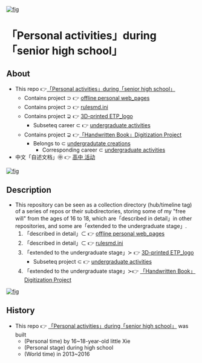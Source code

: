 <!-- ![fig](https://raw.githubusercontent.com/ChenZhu-Xie/senior-high-school_activities/master/img/logo.jpg "My Back of a high school graduation「T-shirt」:「ETP project」logo - Github project") -->
[![fig](https://raw.githubusercontent.com/ChenZhu-Xie/senior-high-school_activities/master/img/logo.png "My Back of a high school graduation「T-shirt」:「ETP project」logo - Github project")](https://github.com/ChenZhu-Xie/senior-high-school_activities/tree/master/3__6.1__ETP_3D_logo_project__3.0_year "My Back of a high school graduation「T-shirt」:「ETP project」logo - Github project")

# 「Personal activities」during「senior high school」

## About
* This repo 👉[「Personal activities」during「senior high school」](https://github.com/ChenZhu-Xie/senior-high-school_activities)
    * Contains project ⊃ 👉 [offline personal web_pages](https://github.com/ChenZhu-Xie/offline_web_pages)
    * Contains project ⊃ 👉 [rulesmd.ini](https://github.com/ChenZhu-Xie/rulesmd.ini)
    * Contains project ⊋ 👉 [3D-printed ETP_logo](https://github.com/ChenZhu-Xie/undergraduate_activities/tree/master/10__5.1__Off-Campus_Internships/1__3.1__%E6%B2%88%E5%8C%97%E6%96%B0%E5%8C%BA__1.5_year)
        * Subseteq career ⊂ 👉 [undergraduate activities](https://github.com/ChenZhu-Xie/undergraduate_activities)
    * Contains project ⊋ 👉[「Handwritten Book」Digitization Project](https://github.com/ChenZhu-Xie/3_books_with_cpp)
        * Belongs to ⊂ [undergradutate creations](https://github.com/ChenZhu-Xie/undergraduate_activities/tree/master/06__3.1__Self_Creations)
            * Corresponding career ⊂ [undergraduate activities](https://github.com/ChenZhu-Xie/undergraduate_activities)
* 中文「自述文档」㊥ 👉 [高中 活动](https://gitee.com/ChenZhu-Xie/senior-high-school_activities)

[![fig](https://raw.githubusercontent.com/ChenZhu-Xie/senior-high-school_activities/master/img/我和我的舍友.png "Me and my Roommate.png")](https://github.com/ChenZhu-Xie/senior-high-school_activities/tree/master/photos/Roomate_photos__that_includes_me "Me and my Roommate.png")

## Description
* This repository can be seen as a collection directory (hub/timeline tag) of a series of repos or their subdirectories, storing some of my "free will" from the ages of 16 to 18, which are「described in detail」in other repositories, and some are「extended to the undergraduate stage」.
    1. 「described in detail」⊂ 👉 [offline personal web_pages](https://github.com/ChenZhu-Xie/offline_web_pages)
    2. 「described in detail」⊂ 👉 [rulesmd.ini](https://github.com/ChenZhu-Xie/rulesmd.ini)
    3. 「extended to the undergraduate stage」≻ 👉 [3D-printed ETP_logo](https://github.com/ChenZhu-Xie/undergraduate_activities/tree/master/10__5.1__Off-Campus_Internships/1__3.1__%E6%B2%88%E5%8C%97%E6%96%B0%E5%8C%BA__1.5_year)
        * Subseteq project ⊂ 👉 [undergraduate activities](https://github.com/ChenZhu-Xie/undergraduate_activities)
    4. 「extended to the undergraduate stage」≻👉 [「Handwritten Book」Digitization Project](https://github.com/ChenZhu-Xie/3_books_with_cpp)

<!-- ![fig](https://raw.githubusercontent.com/ChenZhu-Xie/senior-high-school_activities/master/img/7_books_waiting_to_be_digitalized.jpg "My 7 books「waiting to be digitized」- Github project") -->
[![fig](https://raw.githubusercontent.com/ChenZhu-Xie/senior-high-school_activities/master/img/7_books_waiting_to_be_digitalized.png "My 7 books「waiting to be digitized」- GitHub project")](https://github.com/ChenZhu-Xie/senior-high-school_activities/tree/master/4__6.2__Books_digitalization_project__3.0_year "My 7 books「waiting to be digitized」- GitHub project")

## History
* This repo 👉 [「Personal activities」during「senior high school」](https://github.com/ChenZhu-Xie/senior-high-school_activities) was built
    * (Personal time) by 16~18-year-old little Xie
    * (Personal stage) during high school
    * (World time) in 2013~2016


<!-- ## Software Architecture
Software architecture description

## Installation

1.  xxxx
2.  xxxx
3.  xxxx

## Instructions

1.  xxxx
2.  xxxx
3.  xxxx

## Contribution

1.  Fork the repository
2.  Create Feat_xxx branch
3.  Commit your code
4.  Create Pull Request


## Gitee Feature

1.  You can use Readme\_XXX.md to support different languages, such as Readme\_en.md, Readme\_zh.md
2.  Gitee blog [blog.gitee.com](https://blog.gitee.com)
3.  Explore open source project [https://gitee.com/explore](https://gitee.com/explore)
4.  The most valuable open source project [GVP](https://gitee.com/gvp)
5.  The manual of Gitee [https://gitee.com/help](https://gitee.com/help)
6.  The most popular members  [https://gitee.com/gitee-stars/](https://gitee.com/gitee-stars/) -->
